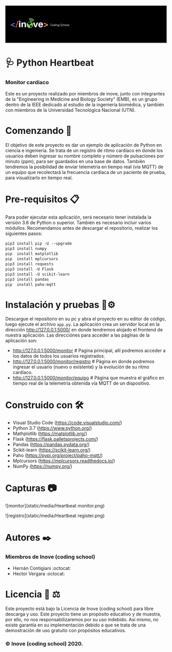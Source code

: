 ![logotipo](static/media/inove.jpg)
# :stethoscope:	Python Heartbeat
### Monitor cardiaco

Este es un proyecto realizado por miembros de inove, junto con integrantes de la "Engineering in Medicine and Biology Society" (EMB), es un grupo dentro de la IEEE dedicado al estudio de la ingeniería biomédica, y también con miembros de la Universidad Tecnológica Nacional (UTN).

# Comenzando 🚀
El objetivo de este proyecto es dar un ejemplo de aplicación de Python en ciencia e ingeniería. Se trata de un registro de ritmo cardíaco en donde los usuarios deben ingresar su nombre completo y número de pulsaciones por minuto (ppm), para ser guardados en una base de datos. También tendremos la posibilidad de envíar telemetría en tiempo real (vía MQTT) de un equipo que recolectará la frecuencia cardíaca de un paciente de prueba, para visualizarlo en tiempo real.

# Pre-requisitos 📋
Para poder ejecutar esta aplicación, será necesario tener instalada la versión 3.6 de Python o superior. También es necesario incluir varios módullos.
Recomendamos antes de descargar el repositorio, realizar los siguientes pasos:

```
pip3 install pip -U --upgrade
pip3 install numpy
pip  install matplotlib
pip  install mplcursors
pip3 install requests
pip3 install -U Flask
pip3 install -U scikit-learn
pip3 install pandas
pip  install paho-mqtt
```

# Instalación y pruebas 🔧⚙️
Descargue el repositorio en su pc y abra el proyecto en su editor de código, luego ejecute el archivo ```app.py```. La aplicación crea un servidor local en la dirección http://127.0.0.1:5000/ en donde tendremos alojado el frontend de nuestra aplicación. Las direcciónes para acceder a las páginas de la aplicación son:

- http://127.0.0.1:5000/monitor          # Pagina principal, allí podremos acceder a los datos de todos los usuarios registrados.
- http://127.0.0.1:5000/monitor/registro # Página en donde podremos ingresar el usuario (nuevo o existente) y la evolución de su ritmo cardíaco.
- http://127.0.0.1:5000/monitor/equipo   # Página que muestra el gráfico en tiempo real de la telemetría obtenída vía MQTT de un dispositivo.

# Construido con 🛠️
- Visual Studio Code (https://code.visualstudio.com/)
- Python 3.7 (https://www.python.org/)
- Mathplotlib (https://matplotlib.org/)
- Flask (https://flask.palletsprojects.com/)
- Pandas (https://pandas.pydata.org/)
- Scikit-learn (https://scikit-learn.org/)
- Paho (https://pypi.org/project/paho-mqtt/)
- Mplcursors (https://mplcursors.readthedocs.io/)
- NumPy (https://numpy.org/)

# Capturas :camera:
![monitor](static/media/Heartbeat monitor.png)

![registro](static/media/Heartbeat register.png)

# Autores ✒️
### Miembros de Inove (coding school)
- Hernán Contigiani :octocat:
- Hector Vergara :octocat:

# Licencia 📄 :balance_scale:
Este proyecto está bajo la Licencia de Inove (coding school) para libre descarga y uso. Este proyecto tiene un propósito educativo y de muestra, por ello, no nos responsabilizaremos por su uso indebido. Así mismo, no existe garantía en su implementación debido a que se trata de una demostración de uso gratuito con propósitos educativos. 
### :copyright: Inove (coding school) 2020.

